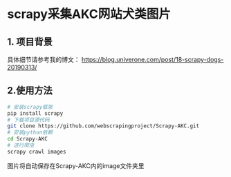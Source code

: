  # scrapy采集AKC网站犬类图片
## 1. 项目背景
具体细节请参考我的博文： https://blog.univerone.com/post/18-scrapy-dogs-20190313/

## 2.使用方法
```bash
# 安装scrapy框架
pip install scrapy
# 下载项目源代码
git clone https://github.com/webscrapingproject/Scrapy-AKC.git
# 安装python依赖
cd Scrapy-AKC
# 进行爬虫
scrapy crawl images

```
图片将自动保存在Scrapy-AKC内的image文件夹里